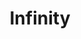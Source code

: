 ---
title: Infinity
tags: ["infinity", "endless", "limitless", "boundless", "eternal", "infinite", "never-ending"]
icon: infinity
svg: '<svg xmlns="http://www.w3.org/2000/svg" width="24" height="24" fill="none" viewBox="0 0 24 24" stroke-width="1.5" stroke-linecap="round" stroke-linejoin="round" stroke="currentColor"><path d="M14 9.417C14.838 8.575 15.793 8 17 8a4 4 0 0 1 0 8c-4.5 0-5.5-8-10-8a4 4 0 1 0 0 8c1.207 0 2.162-.575 3-1.417"/></svg>'
---